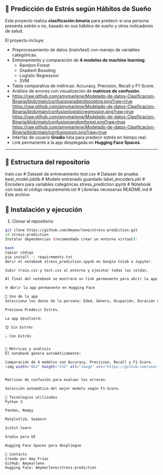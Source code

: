 ## 🧠 Predicción de Estrés según Hábitos de Sueño

Este proyecto realiza **clasificación binaria** para predecir si una persona presenta estrés o no, basado en sus hábitos de sueño y otros indicadores de salud.  

El proyecto incluye:

- Preprocesamiento de datos (train/test) con manejo de variables categóricas.
- Entrenamiento y comparación de **4 modelos de machine learning**:
  - Random Forest
  - Gradient Boosting
  - Logistic Regression
  - SVM
- Tabla comparativa de métricas: Accuracy, Precision, Recall y F1-Score.
- Análisis de errores con visualización de **matrices de confusión**.
- https://raw.github.com/amymarlene/Modelado-de-datos-Clasificacion-Binaria/blob/main/confusiongradientboosting.png?raw=true
https://raw.github.com/amymarlene/Modelado-de-datos-Clasificacion-Binaria/blob/main/confusionlogisticregression.png?raw=true
https://raw.github.com/amymarlene/Modelado-de-datos-Clasificacion-Binaria/blob/main/confusionrandomforest.png?raw=true
https://raw.github.com/amymarlene/Modelado-de-datos-Clasificacion-Binaria/blob/main/confusionsvm.png?raw=true
- Interfaz de usuario **Gradio** lista para predecir estrés en tiempo real.
- Link permanente a la app desplegada en **Hugging Face Spaces**.

---

## 🔹 Estructura del repositorio

train.csv # Dataset de entrenamiento
test.csv # Dataset de prueba
best_model.joblib # Modelo entrenado guardado
label_encoders.pkl # Encoders para variables categóricas
stress_prediction.ipynb # Notebook con todo el código
requirements.txt # Librerías necesarias
README.md # Este archivo

## 🔹 Instalación y ejecución

1. Clonar el repositorio:

```bash
git clone https://github.com/Amymarlene/stress-prediction.git
cd stress-prediction
Instalar dependencias (recomendado crear un entorno virtual):

bash
Copiar código
pip install -r requirements.txt
Abrir el notebook stress_prediction.ipynb en Google Colab o Jupyter.

Subir train.csv y test.csv al entorno y ejecutar todas las celdas.

Al final del notebook se mostrará un link permanente para abrir la app en Hugging Face:

🌐 Abrir la app permanente en Hugging Face

🔹 Uso de la app
Selecciona los datos de la persona: Edad, Género, Ocupación, Duración de sueño, Calidad de sueño, Actividad física, IMC, Presión arterial, Ritmo cardiaco, Pasos diarios y Trastornos del sueño.

Presiona Predecir Estrés.

La app devolverá:

😌 Sin Estrés

⚠️ Con Estrés


🔹 Métricas y análisis
El notebook genera automáticamente:

Comparación de 4 modelos con Accuracy, Precision, Recall y F1-Score.
<img width="662" height="232" alt="image" src="https://github.com/user-attachments/assets/664d7288-5356-4825-a089-81a0692e2ba6" />


Matrices de confusión para evaluar los errores.

Selección automática del mejor modelo según F1-Score.

🔹 Tecnologías utilizadas
Python 3

Pandas, Numpy

Matplotlib, Seaborn

Scikit-learn

Gradio para UI

Hugging Face Spaces para despliegue

🔹 Contacto
Creado por Amy Frías
GitHub: Amymarlene
Hugging Face: Amymarlene/stress-prediction
